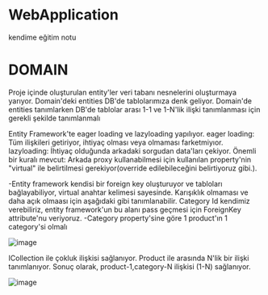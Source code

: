 # WebApplication
kendime eğitim notu

# DOMAIN
Proje içinde oluşturulan entity'ler veri tabanı nesnelerini oluşturmaya yarıyor.
Domain'deki entities DB'de tablolarımıza denk geliyor. 
Domain'de entities tanımlarken DB'de tablolar arası 1-1 ve 1-N'lik ilişki tanımlanması için gerekli şekilde tanımlanmalı 

Entity Framework'te eager loading ve lazyloading yapılıyor.
eager loading: Tüm ilişkileri getiriyor, ihtiyaç olması veya olmaması farketmiyıor.
lazyloading: İhtiyaç olduğunda arkadaki sorgudan data'ları çekiyor. Önemli bir kuralı mevcut: Arkada proxy kullanabilmesi için kullanılan property'nin "virtual" ile belirtilmesi gerekiyor(override edilebileceğini belirtiyoruz gibi.).

-Entity framework kendisi bir foreign key oluşturuyor ve tabloları bağlayabiliyor, virtual anahtar kelimesi sayesinde. Karışıklık olmaması ve daha açık olmaası için aşağıdaki gibi tanımlanabilir. Category Id kendimiz verebiliriz, entity framework'un bu alanı pass geçmesi için ForeignKey attribute'nu veriyoruz.
-Category property'sine göre 1 product'ın 1 category'si olmalı

![image](https://user-images.githubusercontent.com/88982457/139145648-94c33858-4d98-49a2-8848-1954e5624e1f.png)

ICollection ile çokluk ilişkisi sağlanıyor. Product ile arasında N'lik bir ilişki tanımlanıyor. Sonuç olarak, product-1,category-N ilişkisi (1-N) sağlanıyor.

![image](https://user-images.githubusercontent.com/88982457/139147499-7747cbf0-a44d-4cd7-9928-41aea3444c05.png)

